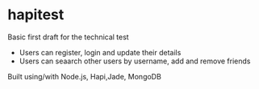 # hapitest

Basic first draft for the technical test
- Users can register, login and update their details
- Users can seaarch other users by username, add and remove friends

Built using/with Node.js, Hapi,Jade, MongoDB
